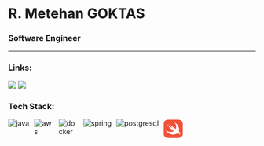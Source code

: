 <h1 align="left">R. Metehan GOKTAS</h1>
<h3 align="left">Software Engineer</h3>

----

### Links:
[<img src="https://cdn.jsdelivr.net/gh/devicons/devicon/icons/linkedin/linkedin-original.svg" height="30" />](https://www.linkedin.com/in/rmgoktas/)
[<img src="https://miro.medium.com/v2/resize:fit:1400/format:webp/1*psYl0y9DUzZWtHzFJLIvTw.png" height="30" />](https://rmgoktas.medium.com/)


### Tech Stack:
<div style="display: flex; gap: 10px; align-items: center;">
  <img src="https://cdn.worldvectorlogo.com/logos/java-14.svg" height="40" alt="java"/>
  <img src="https://registry.npmmirror.com/@lobehub/icons-static-png/1.62.0/files/dark/aws.png" width="40" height="40" alt="aws"/>
  <img src="https://www.svgrepo.com/show/331370/docker.svg" width="40" height="40" alt="docker"/>
  <img src="https://cdn.worldvectorlogo.com/logos/spring-3.svg" height="40" alt="spring"/>
  <img src="https://upload.wikimedia.org/wikipedia/commons/2/29/Postgresql_elephant.svg" height="40" alt="postgresql"/>
  <img src="https://raw.githubusercontent.com/devicons/devicon/master/icons/swift/swift-original.svg" height="40" alt="swift"/>
</div>
